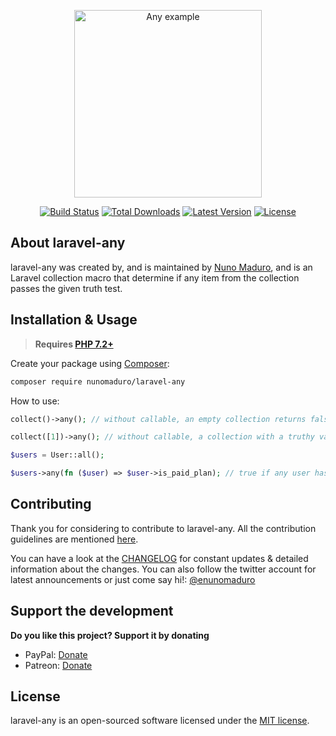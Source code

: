 <p align="center">
    <img src="https://raw.githubusercontent.com/nunomaduro/laravel-any/master/docs/example.png" alt="Any example" height="300">
</p>

<p align="center">
  <a href="https://travis-ci.org/nunomaduro/laravel-any"><img src="https://img.shields.io/travis/nunomaduro/laravel-any/master.svg" alt="Build Status"></img></a>
  <a href="https://packagist.org/packages/nunomaduro/laravel-any"><img src="https://poser.pugx.org/nunomaduro/laravel-any/d/total.svg" alt="Total Downloads"></a>
  <a href="https://packagist.org/packages/nunomaduro/laravel-any"><img src="https://poser.pugx.org/nunomaduro/laravel-any/v/stable.svg" alt="Latest Version"></a>
  <a href="https://packagist.org/packages/nunomaduro/laravel-any"><img src="https://poser.pugx.org/nunomaduro/laravel-any/license.svg" alt="License"></a>
</p>

## About laravel-any

laravel-any was created by, and is maintained by [Nuno Maduro](https://github.com/nunomaduro), and is an Laravel collection macro that determine if any item from the collection passes the given truth test.

## Installation & Usage

> **Requires [PHP 7.2+](https://php.net/releases/)**

Create your package using [Composer](https://getcomposer.org):

```bash
composer require nunomaduro/laravel-any
```

How to use:

```php
collect()->any(); // without callable, an empty collection returns false.

collect([1])->any(); // without callable, a collection with a truthy value returns true.

$users = User::all();

$users->any(fn ($user) => $user->is_paid_plan); // true if any user has a paid collection.
```

## Contributing

Thank you for considering to contribute to laravel-any. All the contribution guidelines are mentioned [here](CONTRIBUTING.md).

You can have a look at the [CHANGELOG](CHANGELOG.md) for constant updates & detailed information about the changes. You can also follow the twitter account for latest announcements or just come say hi!: [@enunomaduro](https://twitter.com/enunomaduro)

## Support the development
**Do you like this project? Support it by donating**

- PayPal: [Donate](https://www.paypal.com/cgi-bin/webscr?cmd=_s-xclick&hosted_button_id=66BYDWAT92N6L)
- Patreon: [Donate](https://www.patreon.com/nunomaduro)

## License

laravel-any is an open-sourced software licensed under the [MIT license](LICENSE.md).
